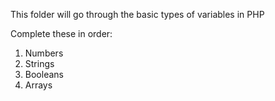 This folder will go through the basic types of variables in PHP

Complete these in order:
1) Numbers
2) Strings
3) Booleans
3) Arrays